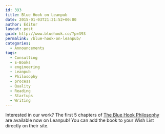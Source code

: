 ```yaml
---
id: 393
title: Blue Hook on Leanpub
date: 2015-01-03T21:21:52+00:00
author: Editor
layout: post
guid: http://www.bluehook.co/?p=393
permalink: /blue-hook-on-leanpub/
categories:
  - Announcements
tags:
  - Consulting
  - E-Books
  - engineering
  - Leanpub
  - Philosophy
  - process
  - Quality
  - Reading
  - Startups
  - Writing
---
```

Interested in our work? The first 5 chapters of <a href="https://leanpub.com/thebluehookphilosophy/" target="_blank">The Blue Hook Philosophy</a> are available now on Leanpub! You can add the book to your Wish List directly on their site.